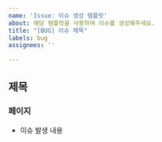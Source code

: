 ```yaml
---
name: 'Issue: 이슈 생성 템플릿'
about: 해당 템플릿을 사용하여 이슈를 생성해주세요.
title: "[BUG] 이슈 제목"
labels: bug
assignees: ''

---
```


## 제목
### 페이지
- 이슈 발생 내용
